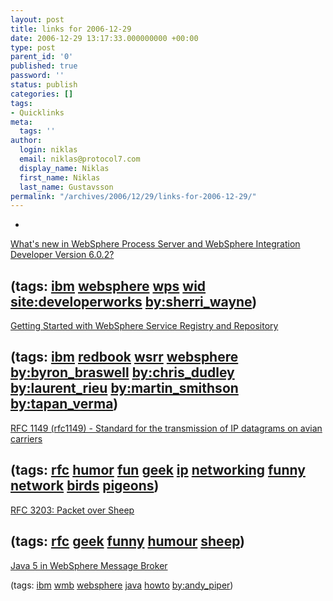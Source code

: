 ```yaml
---
layout: post
title: links for 2006-12-29
date: 2006-12-29 13:17:33.000000000 +00:00
type: post
parent_id: '0'
published: true
password: ''
status: publish
categories: []
tags:
- Quicklinks
meta:
  tags: ''
author:
  login: niklas
  email: niklas@protocol7.com
  display_name: Niklas
  first_name: Niklas
  last_name: Gustavsson
permalink: "/archives/2006/12/29/links-for-2006-12-29/"
---
```

- 
[What's new in WebSphere Process Server and WebSphere Integration Developer Version 6.0.2?](http://www-128.ibm.com/developerworks/websphere/library/techarticles/0612_wayne/0612_wayne.html)

(tags: [ibm](http://del.icio.us/protocol7/ibm) [websphere](http://del.icio.us/protocol7/websphere) [wps](http://del.icio.us/protocol7/wps) [wid](http://del.icio.us/protocol7/wid) [site:developerworks](http://del.icio.us/protocol7/site:developerworks) [by:sherri\_wayne](http://del.icio.us/protocol7/by:sherri_wayne))
- 
[Getting Started with WebSphere Service Registry and Repository](http://www.redbooks.ibm.com/redpieces/abstracts/sg247386.html)

(tags: [ibm](http://del.icio.us/protocol7/ibm) [redbook](http://del.icio.us/protocol7/redbook) [wsrr](http://del.icio.us/protocol7/wsrr) [websphere](http://del.icio.us/protocol7/websphere) [by:byron\_braswell](http://del.icio.us/protocol7/by:byron_braswell) [by:chris\_dudley](http://del.icio.us/protocol7/by:chris_dudley) [by:laurent\_rieu](http://del.icio.us/protocol7/by:laurent_rieu) [by:martin\_smithson](http://del.icio.us/protocol7/by:martin_smithson) [by:tapan\_verma](http://del.icio.us/protocol7/by:tapan_verma))
- 
[RFC 1149 (rfc1149) - Standard for the transmission of IP datagrams on avian carriers](http://www.faqs.org/rfcs/rfc1149.html)

(tags: [rfc](http://del.icio.us/protocol7/rfc) [humor](http://del.icio.us/protocol7/humor) [fun](http://del.icio.us/protocol7/fun) [geek](http://del.icio.us/protocol7/geek) [ip](http://del.icio.us/protocol7/ip) [networking](http://del.icio.us/protocol7/networking) [funny](http://del.icio.us/protocol7/funny) [network](http://del.icio.us/protocol7/network) [birds](http://del.icio.us/protocol7/birds) [pigeons](http://del.icio.us/protocol7/pigeons))
- 
[RFC 3203: Packet over Sheep](http://www.idaemon.ca/rfc3203/)

(tags: [rfc](http://del.icio.us/protocol7/rfc) [geek](http://del.icio.us/protocol7/geek) [funny](http://del.icio.us/protocol7/funny) [humour](http://del.icio.us/protocol7/humour) [sheep](http://del.icio.us/protocol7/sheep))
- 
[Java 5 in WebSphere Message Broker](http://soatipsntricks.wordpress.com/2006/12/28/java-5-in-websphere-message-broker/)

(tags: [ibm](http://del.icio.us/protocol7/ibm) [wmb](http://del.icio.us/protocol7/wmb) [websphere](http://del.icio.us/protocol7/websphere) [java](http://del.icio.us/protocol7/java) [howto](http://del.icio.us/protocol7/howto) [by:andy\_piper](http://del.icio.us/protocol7/by:andy_piper))
